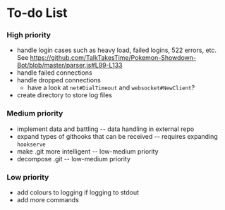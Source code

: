 To-do List
==========

### High priority

- handle login cases such as heavy load, failed logins, 522 errors, etc. See
https://github.com/TalkTakesTime/Pokemon-Showdown-Bot/blob/master/parser.js#L99-L133
- handle failed connections
- handle dropped connections
  - have a look at `net#DialTimeout` and `websocket#NewClient`?
- create directory to store log files

### Medium priority

- implement data and battling -- data handling in external repo
- expand types of githooks that can be received -- requires expanding `hookserve`
- make .git more intelligent -- low-medium priority
- decompose .git -- low-medium priority

### Low priority

- add colours to logging if logging to stdout
- add more commands
